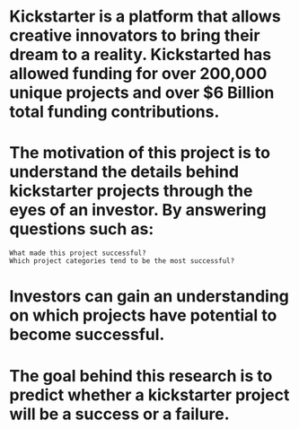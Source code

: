 # Kickstarter is a platform that allows creative innovators to bring their dream to a reality. Kickstarted has allowed funding for over 200,000 unique projects and over $6 Billion total funding contributions.

# The motivation of this project is to understand the details behind kickstarter projects through the eyes of an investor. By answering questions such as:
    What made this project successful?
    Which project categories tend to be the most successful?
# Investors can gain an understanding on which projects have potential to become successful.

# The goal behind this research is to predict whether a kickstarter project will be a success or a failure.